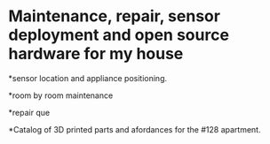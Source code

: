 Maintenance, repair, sensor deployment and open source hardware for my house
===================================================

*sensor location and appliance positioning.

*room by room maintenance

*repair que

*Catalog of 3D printed parts and afordances for the #128 apartment. 
